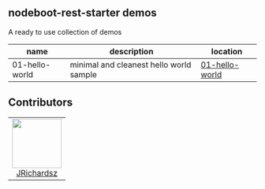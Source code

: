 ## nodeboot-rest-starter demos

A ready to use collection of demos

|name|description|location|
|--|--|--|
|01-hello-world|minimal and cleanest hello world sample|[01-hello-world](./01-hello-world)|

## Contributors

<table>
  <tbody>
    <td style="text-align: center;" >
      <img src="https://avatars0.githubusercontent.com/u/3322836?s=460&v=4" width="100px;"/>
      <br />
      <label><a href="http://jrichardsz.github.io/">JRichardsz</a></label>
      <br />
    </td>    
  </tbody>
</table>
